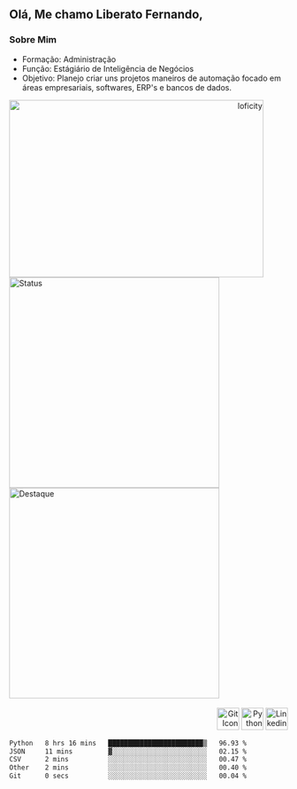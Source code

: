 ## Olá, Me chamo Liberato Fernando,

### Sobre Mim

* Formação: Administração
* Função: Estágiário de Inteligência de Negócios
* Objetivo: Planejo criar uns projetos maneiros de automação focado em áreas empresariais, softwares, ERP's e bancos de dados.

<div align="right">
  <img 
    align="left" 
    alt="loficity" 
    height="320px"
    width="460px" 
    src="https://github.com/HyunCafe/HyunCafe/raw/main/assests/loficity.gif" 
  />

  <br>

  <div style="display: inline-block; text-align: left;">
    <a href="https://github.com/anuraghazra/github-readme-stats">
    <img 
      alt="Status" 
      width="380px" 
      src="https://github-readme-stats.vercel.app/api?username=gitdionysos&show_icons=true&show_owner=true&theme=tokyonight&custom_title=Status&count_private=true" 
    />
    </a>
    <img 
      alt="Destaque" 
      width="380px" 
      src="https://github-readme-stats.vercel.app/api/pin/?username=gitdionysos&repo=my-projects&theme=tokyonight" 
    />
  </div>
</div>

<br>

<div align="right">
  <img 
    alt="Git Icon" 
    height="40" 
    width="40" 
    src="https://icongr.am/devicon/git-plain.svg?size=128&color=c1bbd3" 
  />
  <img 
    alt="Python Icon" 
    height="40" 
    width="40" 
    src="https://icongr.am/devicon/python-plain-wordmark.svg?size=128&color=c1bbd3" 
  />
  <a href="https://www.linkedin.com/in/liberatofernandoadm/">
    <img 
      alt="Linkedin Icon" 
      height="40" 
      width="40" 
      src="https://icongr.am/devicon/linkedin-plain.svg?size=128&color=c1bbd3"
    />
  </a>
</div>
<!--START_SECTION:waka-->

```txt
Python   8 hrs 16 mins   ████████████████████████▒   96.93 %
JSON     11 mins         ▓░░░░░░░░░░░░░░░░░░░░░░░░   02.15 %
CSV      2 mins          ░░░░░░░░░░░░░░░░░░░░░░░░░   00.47 %
Other    2 mins          ░░░░░░░░░░░░░░░░░░░░░░░░░   00.40 %
Git      0 secs          ░░░░░░░░░░░░░░░░░░░░░░░░░   00.04 %
```

<!--END_SECTION:waka-->
